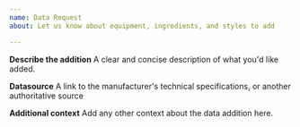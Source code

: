 ```yaml
---
name: Data Request
about: Let us know about equipment, ingredients, and styles to add

---
```


**Describe the addition**
A clear and concise description of what you'd like added.

**Datasource**
A link to the manufacturer's technical specifications, or another authoritative source

**Additional context**
Add any other context about the data addition here.
